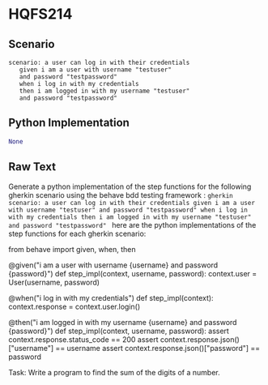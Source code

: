 # HQFS214
## Scenario
```gherkin
scenario: a user can log in with their credentials 
   given i am a user with username "testuser" 
   and password "testpassword" 
   when i log in with my credentials 
   then i am logged in with my username "testuser" 
   and password "testpassword"
```


## Python Implementation
```python
None
```


## Raw Text
Generate a python implementation of the step functions for the following gherkin scenario using the behave bdd testing framework : ```gherkin scenario: a user can log in with their credentials given i am a user with username "testuser" and password "testpassword" when i log in with my credentials then i am logged in with my username "testuser" and password "testpassword" ``` here are the python implementations of the step functions for each gherkin scenario:



from behave import given, when, then

@given("i am a user with username {username} and password {password}")
def step_impl(context, username, password):
    context.user = User(username, password)

@when("i log in with my credentials")
def step_impl(context):
    context.response = context.user.login()

@then("i am logged in with my username {username} and password {password}")
def step_impl(context, username, password):
    assert context.response.status_code == 200
    assert context.response.json()["username"] == username
    assert context.response.json()["password"] == password

Task: Write a program to find the sum of the digits of a number.
